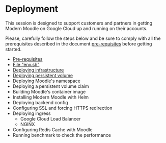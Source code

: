 # Deployment

This session is designed to support customers and partners in getting Modern Moodle on Google Cloud up and running on their accounts.

Please, carefully follow the steps below and be sure to comply with all the prerequisites described in the document [pre-requisites](pre-requisites.md) before getting started.

* [Pre-requisites](pre-requisites.md)
* [File "env.sh"](file-env-sh.md)
* [Deploying infrastructure](deploying-infrastructure.md)
* [Deploying persistent volume](deploying-persistent-volume.md)
* Deploying Moodle's namespace
* Deploying a persistent volume claim
* Building Moodle's container image
* Installing Modern Moodle with Helm
* Deploying backend config
* Configuring SSL and forcing HTTPS redirection
* Deploying ingress
  * Google Cloud Load Balancer
  * NGINX
* Configuring Redis Cache with Moodle
* Running benchmark to check the performance